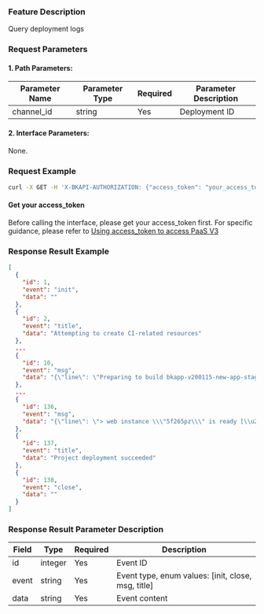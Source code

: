 ### Feature Description
Query deployment logs

### Request Parameters

#### 1. Path Parameters:

| Parameter Name | Parameter Type | Required | Parameter Description |
| -------------- | -------------- | -------- | --------------------- |
| channel_id     | string         | Yes      | Deployment ID         |

#### 2. Interface Parameters:
None.

### Request Example
```bash
curl -X GET -H 'X-BKAPI-AUTHORIZATION: {"access_token": "your_access_token"}' http://bkapi.example.com/api/bkpaas3/prod/streams/{channel_id}/history_events
```

#### Get your access_token
Before calling the interface, please get your access_token first. For specific guidance, please refer to [Using access_token to access PaaS V3](https://bk.tencent.com/docs/markdown/PaaS3.0/topics/paas/access_token)

### Response Result Example
```json
[
  {
    "id": 1,
    "event": "init",
    "data": ""
  },
  {
    "id": 2,
    "event": "title",
    "data": "Attempting to create CI-related resources"
  },
  ...
  {
    "id": 10,
    "event": "msg",
    "data": "{\"line\": \"Preparing to build bkapp-v200115-new-app-stag ...\", \"stream\": \"STDOUT\"}"
  },
  ...
  {
    "id": 136,
    "event": "msg",
    "data": "{\"line\": \"> web instance \\\"5f265pz\\\" is ready [\\u2705]\", \"stream\": \"StreamType.STDOUT\"}"
  },
  {
    "id": 137,
    "event": "title",
    "data": "Project deployment succeeded"
  },
  {
    "id": 138,
    "event": "close",
    "data": ""
  }
]
```

### Response Result Parameter Description

| Field | Type    | Required | Description                                  |
| ----- | ------- | -------- | -------------------------------------------- |
| id    | integer | Yes      | Event ID                                     |
| event | string  | Yes      | Event type, enum values: [init, close, msg, title] |
| data  | string  | Yes      | Event content                                |